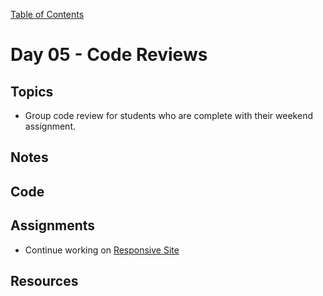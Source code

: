 [Table of Contents](/README.md)

# Day 05 - Code Reviews

## Topics
* Group code review for students who are complete with their weekend assignment.

## Notes
<!-- More detailed notes from class, including whiteboard photos etc -->

## Code
<!-- Make sure to update the XX in the folder name if you uncomment this block-->
<!-- [Code we wrote in class today](https://github.com/TIY-Austin-Front-End-Engineering/Curriculum/tree/feb2016/notes/day-XX/code) -->

## Assignments
* Continue working on [Responsive Site](https://online.theironyard.com/library/paths/115/units/377/assignments/647)

## Resources

